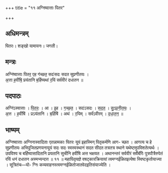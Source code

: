 +++
title = "११ अग्निष्वात्ताः पितर"

+++
## अधिमन्त्रम्
पितरः। शङ्खो यामायनः। जगती।

## मन्त्रः
अग्नि॑ष्वात्ताः पितर॒ एह ग॑च्छत॒ सदः॑सदः सदत सुप्रणीतयः ।  
अ॒त्ता ह॒वींषि॒ प्रय॑तानि ब॒र्हिष्यथा॑ र॒यिं सर्व॑वीरं दधातन ॥

## पदपाठः
अग्नि॑ऽस्वात्ताः । पि॒त॒रः॒ । आ । इ॒ह । ग॒च्छ॒त॒ । सदः॑ऽसदः । स॒द॒त॒ । सु॒ऽप्र॒नी॒त॒यः॒ ।  
अ॒त्त । ह॒वींषि॑ । प्रऽय॑तानि । ब॒र्हिषि॑ । अथ॑ । र॒यिम् । सर्व॑ऽवीरम् । द॒धा॒त॒न॒ ॥

## भाष्यम्
अग्निष्वात्ताः अग्निनास्वादिताः एतन्नामकाः पितरः यूयं इहास्मिन् पितृकर्मणि आग- च्छत । आगत्य च हे सुप्रणीतयः अभिपूजितप्रणयनायूयं सदः सदः स्वस्वस्थानं सदत सीदत तत्रतत्र स्थाने यथेष्टमुपविशतेत्यर्थः । उपविश्य च बर्हिष्यासादितानि प्रयतानि सुचीनि हवींषि अत्त भक्षयत । अथानन्तरं सर्ववीरं सर्वैर्बीरैः पुत्रपौत्रैरुपेतं रयिं धनं दधातन अस्मभ्यन्दत्त ॥ ११ ॥ महापितृयज्ञे वषट्कारक्रियायां त्वमग्नईळितइत्येषा स्विष्टकृतोयाज्या । सूत्रितंच—यो- ग्निः कव्यवाहनस्त्वमग्नईळितोजातवेदइतिसंयाज्येति ।